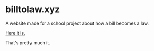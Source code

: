 # billtolaw.xyz
A website made for a school project about how a bill becomes a law.

[Here it is.](https://billtolaw.xyz)

That's pretty much it.
